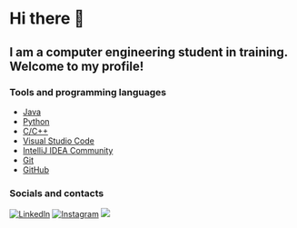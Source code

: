 # Hi there 👋
## I am a computer engineering student in training. Welcome to my profile!

### Tools and programming languages

* [Java](https://www.java.com/pt-BR/)
* [Python](https://www.python.org/)
* [C/C++](https://www.cprogramming.com/)
* [Visual Studio Code](https://code.visualstudio.com/)
* [IntelliJ IDEA Community](https://www.jetbrains.com/idea/download/)
* [Git](https://git-scm.com/)
* [GitHub](https://github.com/)

### Socials and contacts

<div align="left">
  
[![Linkedln](https://img.shields.io/badge/LinkedIn-0077B5?style=for-the-badge&logo=linkedin&logoColor=white)](https://www.linkedin.com/in/gabriel-silva-657845237/)
[![Instagram](https://img.shields.io/badge/Instagram-E4405F?style=for-the-badge&logo=instagram&logoColor=white)](https://www.instagram.com/eugabrielbr0/)
<a href = "mailto:gabrielnetbrine@gmail.com"> <img src="https://img.shields.io/badge/-Gmail-%23333?style=for-the-badge&logo=gmail&logoColor=white" target="_blank"></a>

